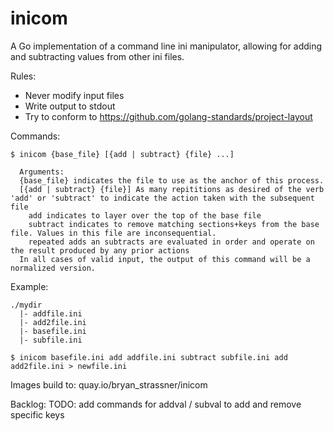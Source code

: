 # inicom
A Go implementation of a command line ini manipulator, allowing for adding and subtracting values from other ini files.

Rules:
- Never modify input files
- Write output to stdout
- Try to conform to https://github.com/golang-standards/project-layout

Commands:
```
$ inicom {base_file} [{add | subtract} {file} ...]

  Arguments:
  {base_file} indicates the file to use as the anchor of this process.
  [{add | subtract} {file}] As many repititions as desired of the verb 'add' or 'subtract' to indicate the action taken with the subsequent file
    add indicates to layer over the top of the base file
    subtract indicates to remove matching sections+keys from the base file. Values in this file are inconsequential.
    repeated adds an subtracts are evaluated in order and operate on the result produced by any prior actions
  In all cases of valid input, the output of this command will be a normalized version.
```
Example:
```
./mydir
  |- addfile.ini
  |- add2file.ini
  |- basefile.ini
  |- subfile.ini

$ inicom basefile.ini add addfile.ini subtract subfile.ini add add2file.ini > newfile.ini
```

Images build to:
quay.io/bryan_strassner/inicom

Backlog:
 TODO: add commands for addval / subval to add and remove specific keys